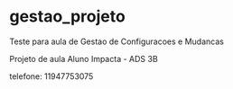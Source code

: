 # gestao_projeto
Teste para aula de Gestao de Configuracoes e Mudancas

Projeto de aula
Aluno
Impacta - ADS 3B

telefone: 11947753075

